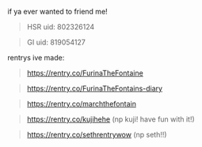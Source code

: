 if ya ever wanted to friend me!

>HSR uid: 802326124

>GI uid: 819054127

rentrys ive made:

>https://rentry.co/FurinaTheFontaine

>https://rentry.co/FurinaTheFontains-diary

>https://rentry.co/marchthefontain

>https://rentry.co/kujihehe (np kuji! have fun with it!)

>https://rentry.co/sethrentrywow (np seth!!)
